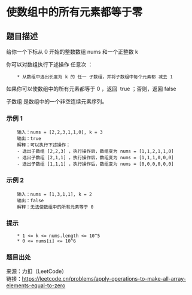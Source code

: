 # 使数组中的所有元素都等于零

## 题目描述

给你一个下标从 0 开始的整数数组 nums 和一个正整数 k

你可以对数组执行下述操作 任意次 ：

```text
    * 从数组中选出长度为 k 的 任一 子数组，并将子数组中每个元素都 减去 1
```

如果你可以使数组中的所有元素都等于 0 ，返回  true ；否则，返回 false

子数组 是数组中的一个非空连续元素序列。

### 示例 1

```text
    输入：nums = [2,2,3,1,1,0], k = 3
    输出：true
    解释：可以执行下述操作：
    - 选出子数组 [2,2,3] ，执行操作后，数组变为 nums = [1,1,2,1,1,0]
    - 选出子数组 [2,1,1] ，执行操作后，数组变为 nums = [1,1,1,0,0,0]
    - 选出子数组 [1,1,1] ，执行操作后，数组变为 nums = [0,0,0,0,0,0]
```

### 示例 2

```text
    输入：nums = [1,3,1,1], k = 2
    输出：false
    解释：无法使数组中的所有元素等于 0
```

### 提示

```text
    * 1 <= k <= nums.length <= 10^5
    * 0 <= nums[i] <= 10^6
```

### 题目出处

来源：力扣（LeetCode）  
链接：<https://leetcode.cn/problems/apply-operations-to-make-all-array-elements-equal-to-zero>
